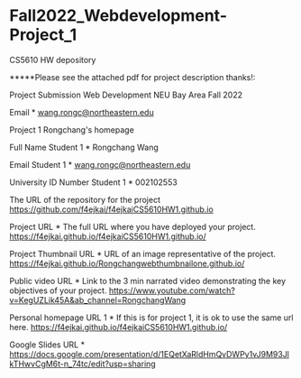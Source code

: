 # Fall2022_Webdevelopment-Project_1
CS5610 HW depository 

*****Please see the attached pdf for project description thanks!:

Project Submission Web Development NEU Bay Area Fall 2022

Email *
wang.rongc@northeastern.edu

Project 1
Rongchang's homepage

Full Name Student 1 *
Rongchang Wang

Email Student 1 *
wang.rongc@northeastern.edu

University ID Number Student 1 *
002102553

The URL of the repository for the project
https://github.com/f4ejkai/f4ejkaiCS5610HW1.github.io

Project URL *
The full URL where you have deployed your project. 
https://f4ejkai.github.io/f4ejkaiCS5610HW1.github.io/

Project Thumbnail URL *
URL of an image representative of the project.
https://f4ejkai.github.io/Rongchangwebthumbnailone.github.io/

Public video URL *
Link to the 3 min narrated video demonstrating the key objectives of your project.
https://www.youtube.com/watch?v=KegUZLik45A&ab_channel=RongchangWang

Personal homepage URL 1 *
If this is for project 1, it is ok to use the same url here. 
https://f4ejkai.github.io/f4ejkaiCS5610HW1.github.io/

Google Slides URL *
https://docs.google.com/presentation/d/1EQetXaRldHmQvDWPy1vJ9M93JlkTHwvCgM6t-n_74tc/edit?usp=sharing
